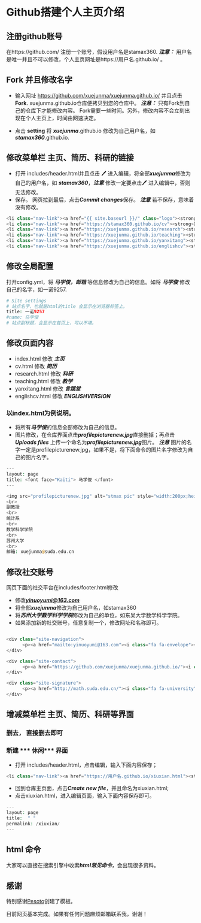 # Github搭建个人主页介绍

## 注册github账号
在https://github.com/ 注册一个账号，假设用户名是stamax360. ***注意：*** 用户名是唯一并且不可以修改，个人主页网址是https://用户名.github.io/ 。 

## Fork 并且修改名字

- 输入网址 https://github.com/xuejunma/xuejunma.github.io/ 并且点击 **Fork**. xuejunma.github.io仓库便拷贝到您的仓库中。
***注意：*** 只有Fork到自己的仓库下才能修改内容。 Fork需要一些时间。另外，修改内容不会立刻出现在个人主页上，时间由网速决定。

- 点击 **setting**  将 ***xuejunma***.github.io 修改为自己用户名，如 ***stamax360***.github.io. 



##  修改菜单栏 主页、简历、科研的链接

* 打开 includes/header.html并且点击 🖊   进入编辑，将全部***xuejunma***修改为自己的用户名，如 ***stamax360***，***注意*** 修改一定要点击🖊   进入编辑中，否则无法修改。
* 保存。 网页拉到最后，点击***Commit changes***保存。 ***注意***  若不保存，意味着没有修改。

```php 
<li class="nav-link"><a href="{{ site.baseurl }}/" class="logo"><strong>主页</strong></a>
<li class="nav-link"><a href="https://stamax360.github.io/cv"><strong>简历</strong></a>
<li class="nav-link"><a href="https://xuejunma.github.io/research"><strong>科研</strong></a>
<li class="nav-link"><a href="https://xuejunma.github.io/teaching"><strong>教学</strong></a>
<li class="nav-link"><a href="https://xuejunma.github.io/yanxitang"><strong>言蹊堂</strong></a>
<li class="nav-link"><a href="https://xuejunma.github.io/englishcv"><strong>ENGLISHVERSION</strong></a>
```

## 修改全局配置
打开config.yml，将 ***马学俊，邮箱*** 等信息修改为自己的信息。如将 ***马学俊*** 修改自己的名字，如一诺9257.

```php
# Site settings
# 站点名字，也就是html的title 会显示在浏览器标签上。
title: 一诺9257
#name: 马学俊
# 站点副标题，会显示在首页上，可以不填。
```

## 修改页面内容
* index.html 修改 ***主页***
* cv.html 修改 ***简历***
* research.html 修改 ***科研***
* teaching.html 修改 ***教学***
* yanxitang.html 修改 ***言蹊堂***
* englishcv.html 修改 ***ENGLISHVERSION***

### 以index.html为例说明。

* 将所有***马学俊***的信息全部修改为自己的信息。
* 图片修改，在仓库界面点击***profilepicturenew.jpg***直接删掉；再点击***Uploads files*** 上传一个命名为***profilepicturenew.jpg***图片。 ***注意*** 图片的名字一定是profilepicturenew.jpg，如果不是，将下面命令的图片名字修改为自己的图片名字。

```php   
---
layout: page
title: <font face="Kaiti"> 马学俊 </font>
---

<img src="profilepicturenew.jpg" alt="stmax pic" style="width:200px;height:220px;" title="stamax "; algin="middle">
<br>
副教授
<br>
统计系
<br>
数学科学学院 
<br>
苏州大学
<br>
邮箱: xuejunma@suda.edu.cn

```


## 修改社交账号
网页下面的社交平台在includes/footer.html修改

* 修改***yinuoyumi@163.com***  
* 将全部***xuejunma***修改为自己用户名，如stamax360
* 将***苏州大学数学科学学院***修改为自己的单位，如东吴大学数学科学学院。
* 如果添加新的社交账号，任意复制一个，修改网址和名称即可。
```php

<div class="site-navigation">
      <p><a href="mailto:yinuoyumi@163.com"><i class="fa fa-envelope"></i> E-mail</a></p>
</div>

<div class="site-contact">
      <p><a href="https://github.com/xuejunma/xuejunma.github.io/"><i class="fa fa-github"></i> GitHub</a></p>
</div>

<div class="site-signature">
      <p><a href="http://math.suda.edu.cn/"><i class="fa fa-university"></i> 苏州大学数学科学学院</a></p>
</div>
```

##  增减菜单栏 主页、简历、科研等界面

### 删去， 直接删去即可
### 新建 *** 休闲*** 界面 
* 打开 includes/header.html，点击编辑，输入下面内容保存； 

```php 
<li class="nav-link"><a href="https://用户名.github.io/xiuxian.html"><strong>休闲</strong></a>

```

* 回到仓库主页面，点击***Create new file***，并且命名为xiuxian.html;
* 点击xiuxian.html，进入编辑页面，输入下面内容保存即可。

```php
---
layout: page
title:  " "
permalink: /xiuxian/
---
```

## html 命令
 大家可以直接在搜索引擎中收索***html常见命令***，会出现很多资料。
 
## 感谢
特别感谢[Pesoto](https://pesoto.github.io/)创建了模板。

目前网页基本完成。如果有任何问题麻烦邮箱联系我，谢谢！


